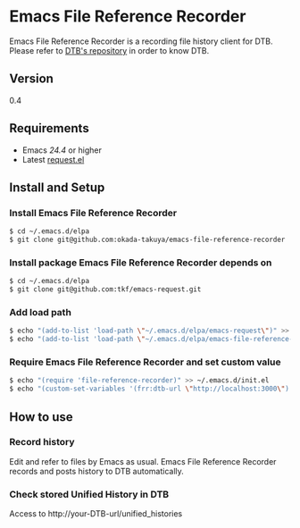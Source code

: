 # Emacs File Reference Recorder
Emacs File Reference Recorder is a recording file history client for DTB.
Please refer to [DTB's repository](https://github.com/nomlab/DTB) in order to know DTB.

## Version
0.4

## Requirements
+ Emacs *24.4* or higher
+ Latest [request.el](https://github.com/tkf/emacs-request)

## Install and Setup

### Install Emacs File Reference Recorder

```sh
$ cd ~/.emacs.d/elpa
$ git clone git@github.com:okada-takuya/emacs-file-reference-recorder
```

### Install package Emacs File Reference Recorder depends on

```sh
$ cd ~/.emacs.d/elpa
$ git clone git@github.com:tkf/emacs-request.git
```

### Add load path

```sh
$ echo "(add-to-list 'load-path \"~/.emacs.d/elpa/emacs-request\")" >> ~/.emacs.d/init.el
$ echo "(add-to-list 'load-path \"~/.emacs.d/elpa/emacs-file-reference-recorder\")" >> ~/.emacs.d/init.el
```

### Require Emacs File Reference Recorder and set custom value

```sh
$ echo "(require 'file-reference-recorder)" >> ~/.emacs.d/init.el
$ echo "(custom-set-variables '(frr:dtb-url \"http://localhost:3000\")'(frr:history-location \"~/.file-reference-history\"))" >> ~/.emacs.d/init.el
```

## How to use
### Record history
Edit and refer to files by Emacs as usual.
Emacs File Reference Recorder records and posts history to DTB automatically.

### Check stored Unified History in DTB
Access to http://your-DTB-url/unified_histories
